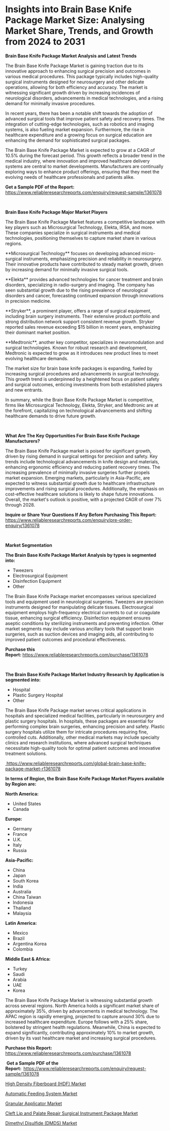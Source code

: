 <p><h1>Insights into Brain Base Knife Package Market Size: Analysing Market Share, Trends, and Growth from 2024 to 2031</h1></p><p><strong>Brain Base Knife Package Market Analysis and Latest Trends</strong></p>
<p><p>The Brain Base Knife Package Market is gaining traction due to its innovative approach to enhancing surgical precision and outcomes in various medical procedures. This package typically includes high-quality surgical instruments designed for neurosurgery and other delicate operations, allowing for both efficiency and accuracy. The market is witnessing significant growth driven by increasing incidences of neurological disorders, advancements in medical technologies, and a rising demand for minimally invasive procedures.</p><p>In recent years, there has been a notable shift towards the adoption of advanced surgical tools that improve patient safety and recovery times. The integration of cutting-edge technologies, such as robotics and imaging systems, is also fueling market expansion. Furthermore, the rise in healthcare expenditure and a growing focus on surgical education are enhancing the demand for sophisticated surgical packages.</p><p>The Brain Base Knife Package Market is expected to grow at a CAGR of 10.5% during the forecast period. This growth reflects a broader trend in the medical industry, where innovation and improved healthcare delivery systems are central to market developments. Manufacturers are continually exploring ways to enhance product offerings, ensuring that they meet the evolving needs of healthcare professionals and patients alike.</p></p>
<p><strong>Get a Sample PDF of the Report:&nbsp;</strong> <a href="https://www.reliableresearchreports.com/enquiry/request-sample/1361078">https://www.reliableresearchreports.com/enquiry/request-sample/1361078</a></p>
<p>&nbsp;</p>
<p><strong>Brain Base Knife Package Major Market Players</strong></p>
<p><p>The Brain Base Knife Package Market features a competitive landscape with key players such as Microsurgical Technology, Elekta, IRSA, and more. These companies specialize in surgical instruments and medical technologies, positioning themselves to capture market share in various regions.</p><p>**Microsurgical Technology** focuses on developing advanced micro-surgical instruments, emphasizing precision and reliability in neurosurgery. Their innovative products have contributed to steady market growth, driven by increasing demand for minimally invasive surgical tools. </p><p>**Elekta** provides advanced technologies for cancer treatment and brain disorders, specializing in radio-surgery and imaging. The company has seen substantial growth due to the rising prevalence of neurological disorders and cancer, forecasting continued expansion through innovations in precision medicine.</p><p>**Stryker**, a prominent player, offers a range of surgical equipment, including brain surgery instruments. Their extensive product portfolio and strong distribution network support consistent revenue growth. Stryker reported sales revenue exceeding $15 billion in recent years, emphasizing their dominant market position.</p><p>**Medtronic**, another key competitor, specializes in neuromodulation and surgical technologies. Known for robust research and development, Medtronic is expected to grow as it introduces new product lines to meet evolving healthcare demands.</p><p>The market size for brain base knife packages is expanding, fueled by increasing surgical procedures and advancements in surgical technology. This growth trend is underpinned by a heightened focus on patient safety and surgical outcomes, enticing investments from both established players and new entrants.</p><p>In summary, while the Brain Base Knife Package Market is competitive, firms like Microsurgical Technology, Elekta, Stryker, and Medtronic are at the forefront, capitalizing on technological advancements and shifting healthcare demands to drive future growth.</p></p>
<p>&nbsp;</p>
<p><strong>What Are The Key Opportunities For Brain Base Knife Package Manufacturers?</strong></p>
<p><p>The Brain Base Knife Package market is poised for significant growth, driven by rising demand in surgical settings for precision and safety. Key trends include technological advancements in knife design and materials, enhancing ergonomic efficiency and reducing patient recovery times. The increasing prevalence of minimally invasive surgeries further propels market expansion. Emerging markets, particularly in Asia-Pacific, are expected to witness substantial growth due to healthcare infrastructure improvements and rising surgical procedures. Additionally, the emphasis on cost-effective healthcare solutions is likely to shape future innovations. Overall, the market's outlook is positive, with a projected CAGR of over 7% through 2028.</p></p>
<p><strong>Inquire or Share Your Questions If Any Before Purchasing This Report:</strong> <a href="https://www.reliableresearchreports.com/enquiry/pre-order-enquiry/1361078">https://www.reliableresearchreports.com/enquiry/pre-order-enquiry/1361078</a></p>
<p>&nbsp;</p>
<p><strong>Market Segmentation</strong></p>
<p><strong>The Brain Base Knife Package Market Analysis by types is segmented into:</strong></p>
<p><ul><li>Tweezers</li><li>Electrosurgical Equipment</li><li>Disinfection Equipment</li><li>Other</li></ul></p>
<p><p>The Brain Base Knife Package market encompasses various specialized tools and equipment used in neurological surgeries. Tweezers are precision instruments designed for manipulating delicate tissues. Electrosurgical equipment employs high-frequency electrical currents to cut or coagulate tissue, enhancing surgical efficiency. Disinfection equipment ensures aseptic conditions by sterilizing instruments and preventing infection. Other market segments may include various ancillary tools that support brain surgeries, such as suction devices and imaging aids, all contributing to improved patient outcomes and procedural effectiveness.</p></p>
<p><strong>Purchase this Report:&nbsp;</strong><a href="https://www.reliableresearchreports.com/purchase/1361078">https://www.reliableresearchreports.com/purchase/1361078</a></p>
<p>&nbsp;</p>
<p><strong>The Brain Base Knife Package Market Industry Research by Application is segmented into:</strong></p>
<p><ul><li>Hospital</li><li>Plastic Surgery Hospital</li><li>Other</li></ul></p>
<p><p>The Brain Base Knife Package market serves critical applications in hospitals and specialized medical facilities, particularly in neurosurgery and plastic surgery hospitals. In hospitals, these packages are essential for performing complex brain surgeries, enhancing precision and safety. Plastic surgery hospitals utilize them for intricate procedures requiring fine, controlled cuts. Additionally, other medical markets may include specialty clinics and research institutions, where advanced surgical techniques necessitate high-quality tools for optimal patient outcomes and innovative treatment solutions.</p></p>
<p><a href="https://www.reliableresearchreports.com/global-brain-base-knife-package-market-r1361078">&nbsp;https://www.reliableresearchreports.com/global-brain-base-knife-package-market-r1361078</a></p>
<p><strong>In terms of Region, the Brain Base Knife Package Market Players available by Region are:</strong></p>
<p>
    <p> <strong> North America: </strong>
        <ul>
            <li>United States</li>
            <li>Canada</li>
        </ul>
        </p> 
    <p> <strong> Europe: </strong>
        <ul>
            <li>Germany</li>
            <li>France</li>
            <li>U.K.</li>
            <li>Italy</li>
            <li>Russia</li>
        </ul>
        </p> 
    <p> <strong> Asia-Pacific: </strong>
        <ul>
            <li>China</li>
            <li>Japan</li>
            <li>South Korea</li>
            <li>India</li>
            <li>Australia</li>
            <li>China Taiwan</li>
            <li>Indonesia</li>
            <li>Thailand</li>
            <li>Malaysia</li>
        </ul>
        </p> 
    <p> <strong> Latin America: </strong>
        <ul>
            <li>Mexico</li>
            <li>Brazil</li>
            <li>Argentina Korea</li>
            <li>Colombia</li>
        </ul>
        </p> 
    <p> <strong> Middle East & Africa: </strong>
        <ul>
            <li>Turkey</li>
            <li>Saudi</li>
            <li>Arabia</li>
            <li>UAE</li>
            <li>Korea</li>
        </ul>
    </p>
    </p>
<p><p>The Brain Base Knife Package Market is witnessing substantial growth across several regions. North America holds a significant market share of approximately 35%, driven by advancements in medical technology. The APAC region is rapidly emerging, projected to capture around 30% due to increased healthcare expenditure. Europe follows with a 25% share, bolstered by stringent health regulations. Meanwhile, China is expected to expand significantly, contributing approximately 10% to market growth, driven by its vast healthcare market and increasing surgical procedures.</p></p>
<p><strong>Purchase this Report: </strong><a href="https://www.reliableresearchreports.com/purchase/1361078">https://www.reliableresearchreports.com/purchase/1361078</a></p>
<p>&nbsp;<strong>Get a Sample PDF of the Report:&nbsp;&nbsp;</strong><a href="https://www.reliableresearchreports.com/enquiry/request-sample/1361078">https://www.reliableresearchreports.com/enquiry/request-sample/1361078</a></p>
<p><strong></strong></p>
<p><p><a href="https://issuu.com/reportprime-2/docs/high-density-fiberboard-hdf-market-_aab380d36ecf66">High Density Fiberboard (HDF) Market</a></p><p><a href="https://www.linkedin.com/pulse/global-automatic-feeding-system-market-sector-types-t088f?trackingId=BX9gYwiQSIGp3GOgD8r%2B7g%3D%3D">Automatic Feeding System Market</a></p><p><a href="https://www.linkedin.com/pulse/granular-applicator-market-report-product-type-demountableself-propelled-pgphf?trackingId=p8NXaNexTHGd0hrvSDBYaA%3D%3D">Granular Applicator Market</a></p><p><a href="https://github.com/tamvrosiya/Market-Research-Report-List-6/blob/main/cleft-lip-and-palate-repair-surgical-instrument-package-market.md">Cleft Lip and Palate Repair Surgical Instrument Package Market</a></p><p><a href="https://issuu.com/reportprime-2/docs/dimethyl-disulfide-dmds-market-size_6d73f5a7b9462d">Dimethyl Disulfide (DMDS) Market</a></p></p>